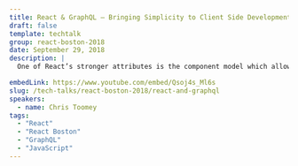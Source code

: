 ```yaml
---
title: React & GraphQL – Bringing Simplicity to Client Side Development
draft: false
template: techtalk
group: react-boston-2018
date: September 29, 2018
description: |
  One of React’s stronger attributes is the component model which allows us to combine behavior and presentation of functional units as opposed to along the arbitrary technology focused separation previously used, but unfortunately had less to say about data needs. With GraphQL we can have an ideal final slide to allow our components to fully encapsulate all of their requirements while keeping things modular and reusable. In this talk we’ll cover both the theory and practice of client development with React and GraphQL, along the way highlighting the areas where we can even more strongly leverage its power and flexibility.

embedLink: https://www.youtube.com/embed/Qsoj4s_Ml6s
slug: /tech-talks/react-boston-2018/react-and-graphql
speakers:
  - name: Chris Toomey
tags:
  - "React"
  - "React Boston"
  - "GraphQL"
  - "JavaScript"
---
```

